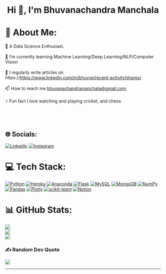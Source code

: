 <h1 align="center">Hi 👋, I'm Bhuvanachandra Manchala</h1>  

# 💫 About Me:
🔭 A Data Science Enthusiast.<br><br>🌱 I’m currently learning Machine Learning/Deep Learning/NLP/Computer Vision<br><br>📝 I regularly write articles on<br>https://https://www.linkedin.com/in/bhuvve/recent-activity/shares/<br><br>📫 How to reach me bhuvanachandramanchala@gmail.com<br><br>⚡ Fun fact I love watching and playing cricket, and chess<br><br><br><br>

## 🌐 Socials:
[![LinkedIn](https://img.shields.io/badge/LinkedIn-%230077B5.svg?logo=linkedin&logoColor=white)](https://www.linkedin.com/in/bhuvve/) [![Instagram](https://img.shields.io/badge/Instagram-%23E4405F.svg?logo=Instagram&logoColor=white)](https://www.instagram.com/bhuvi_bhuvvi/)  


# 💻 Tech Stack:
[![Python](https://img.shields.io/badge/python-3670A0?style=for-the-badge&logo=python&logoColor=ffdd54)](https://www.python.org/doc/)   [![Heroku](https://img.shields.io/badge/heroku-%23430098.svg?style=for-the-badge&logo=heroku&logoColor=white)](https://devcenter.heroku.com/) [![Anaconda](https://img.shields.io/badge/Anaconda-%2344A833.svg?style=for-the-badge&logo=anaconda&logoColor=white)](https://www.anaconda.com/products/distribution) [![Flask](https://img.shields.io/badge/flask-%23000.svg?style=for-the-badge&logo=flask&logoColor=white)](https://flask.palletsprojects.com/en/2.2.x/) [![MySQL](https://img.shields.io/badge/mysql-%2300f.svg?style=for-the-badge&logo=mysql&logoColor=white)](https://dev.mysql.com/doc/) [![MongoDB](https://img.shields.io/badge/MongoDB-%234ea94b.svg?style=for-the-badge&logo=mongodb&logoColor=white)](https://www.mongodb.com/docs/)   [![NumPy](https://img.shields.io/badge/numpy-%23013243.svg?style=for-the-badge&logo=numpy&logoColor=white)](https://pypi.org/project/numpy/) [![Pandas](https://img.shields.io/badge/pandas-%23150458.svg?style=for-the-badge&logo=pandas&logoColor=white)](https://pypi.org/project/pandas/) [![Plotly](https://img.shields.io/badge/Plotly-%233F4F75.svg?style=for-the-badge&logo=plotly&logoColor=white)](https://pypi.org/project/plotly/) [![scikit-learn](https://img.shields.io/badge/scikit--learn-%23F7931E.svg?style=for-the-badge&logo=scikit-learn&logoColor=white)](https://pypi.org/project/scikit-learn/) [![Notion](https://img.shields.io/badge/Notion-%23000000.svg?style=for-the-badge&logo=notion&logoColor=white)](https://www.notion.so/)


# 📊 GitHub Stats:
![](https://github-readme-stats.vercel.app/api?username=bhuvve&theme=chartreuse-dark&hide_border=false&include_all_commits=false&count_private=false)<br/>
![](https://github-readme-streak-stats.herokuapp.com/?user=bhuvve&theme=chartreuse-dark&hide_border=false)<br/>
![](https://github-readme-stats.vercel.app/api/top-langs/?username=bhuvve&theme=chartreuse-dark&hide_border=false&include_all_commits=false&count_private=false&layout=compact)


### ✍️ Random Dev Quote
![](https://quotes-github-readme.vercel.app/api?type=horizontal&theme=radical)

---
